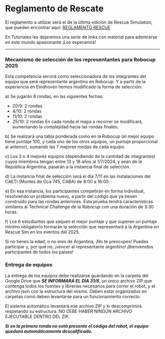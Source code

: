# Reglamento de Rescate

El reglamento a utilizar será el de la última edición de Rescue Simulation, que pueden encontrar aquí: [REGLAMENTO RESCUE](https://junior.robocup.org/wp-content/uploads/2024/01/RCJRescueSimulation2024-final.pdf)

En Tutoriales les dejaremos una serie de links con material para adentrarse en este mundo apasionante ¡Los esperamos!

---

### Mecanismo de selección de los representantes para Robocup 2025

Esta competencia servirá como seleccionadora de los integrantes del equipo que será representante argentino en Robocup. Y a partir de la experiencia en Eindhoven hemos modificado la forma de selección:
 
a) Se jugarán 8 rondas, en las siguientes fechas:
- 20/9: 2 rondas
- 4/10: 2 rondas
- 11/10: 2 rondas
- 25/10: 2 rondas
En cada ronda el mapa a recorrer se modificará, aumentando la complejidad hacia las rondas finales.
 
b) Se realizará una tabla ponderada como en la Robocup (el mejor equipo tiene puntaje 100, y cada uno de los otros equipos, un puntaje proporcional al anterior), sumando las 7 mejores rondas de cada
equipo.
 
c) Los 3 o 4 mejores equipos (dependiendo de la cantidad de integrantes) cuyos miembros tengan entre 13 y 18 años al 1/7/2024, y sean de la República Argentina, pasarán a la instancia final de selección.
 
d) La instancia final de selección será el día 7/11 en las instalaciones del CAETI (Montes de Oca 745, CABA) de 8:00 a 16:00.
 
e) En esa instancia, los participantes competirán en forma individual, resolviendo un problema nuevo, a partir del código que ya tienen construido para las rondas anteriores. Esta prueba tendrá características similares al Technical Challenge de la Robocup con una duración de 3:30 horas.
 
f) Los 6 estudiantes que saquen el mejor puntaje y que superen un puntaje mínimo obligatorio formarán la selección que representará a la Argentina en Rescue Sim en los eventos del 2025. 
 
 
Si no tienes la edad, o no eres de Argentina, ¡No te preocupes! Puedes participar y, por qué no, ¡vencer al representante argentino! ¡Bienvenidos participantes de todos los países!
 
### Entrega de equipos 
 
La entrega de los equipos debe realizarse guardando en la carpeta del Google Drive que ___SE INFORMARÁ EL DÍA 31/8___, un único archivo ZIP que contenga todos los fuentes y librerías necesarios para correr el robot, y el archivo json con la estructura del mismo. Deben estar organizados en carpetas como deben levantarse para un funcionamiento correcto.
 
El sistema automático levantará ese archivo ZIP y lo descomprimirá respetando su estructura. NO DEBE HABER NINGÚN ARCHIVO EJECUTABLE DENTRO DEL ZIP.
 
___Si en la primera ronda no está presente el código del robot, el equipo quedará automáticamente descalificado.___
